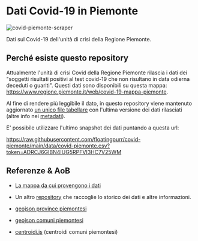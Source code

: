 # Dati Covid-19 in Piemonte

![covid-piemonte-scraper](https://github.com/floatingpurr/covid-piemonte/workflows/piemonte-data-scraper/badge.svg)

Dati sul Covid-19 dell'unità di crisi della Regione Piemonte.

## Perché esiste questo repository

Attualmente l'unità di crisi Covid della Regione Piemonte rilascia i dati dei "soggetti risultati positivi al test covid-19 che non risultano in data odierna deceduti o guariti". Questi dati sono disponibili su questa mappa: https://www.regione.piemonte.it/web/covid-19-mappa-piemonte.

Al fine di rendere più leggibile il dato, in questo repository viene mantenuto aggiornato [un unico file tabellare](data/covid-piemonte.csv) con l'ultima versione dei dati rilasciati (altre info nei [metadati](data/metadata.csv)).

E' possibile utilizzare l'ultimo snapshot dei dati puntando a questa url:

<https://raw.githubusercontent.com/floatingpurr/covid-piemonte/main/data/covid-piemonte.csv?token=ADRCJ6GIBN4IUG5RPFVI3HC7V25WM>

## Referenze & AoB

* [La mappa da cui provengono i dati](https://giscovid.sdp.csi.it/tiles/)

* Un altro [repository](https://github.com/to-mg/covid-19-piemonte) che raccoglie lo storico dei dati e altre informazioni.

* [geojson province piemontesi](https://giscovid.sdp.csi.it/tiles/data/province.geojson)

* [geojson comuni piemontesi](https://giscovid.sdp.csi.it/tiles/data/centroidi.geojson)

* [centroidi.js](https://giscovid.sdp.csi.it/tiles/js/centroidi.js) (centroidi comuni piemontesi)
